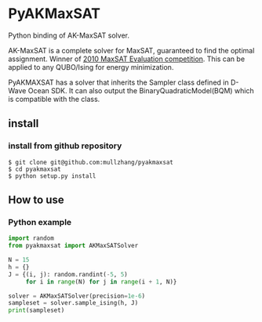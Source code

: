 # PyAKMaxSAT

Python binding of AK-MaxSAT solver.

AK-MaxSAT is a complete solver for MaxSAT, guaranteed to find the optimal assignment. Winner of [2010 MaxSAT Evaluation competition](http://www.maxsat.udl.cat/10/results/#wms-random). This can be applied to any QUBO/Ising for energy minimization.

PyAKMAXSAT has a solver that inherits the Sampler class defined in D-Wave Ocean SDK. It can also output the BinaryQuadraticModel(BQM) which is compatible with the class.

## install
### install from github repository

```
$ git clone git@github.com:mullzhang/pyakmaxsat
$ cd pyakmaxsat
$ python setup.py install
```

## How to use
### Python example

```Python
import random
from pyakmaxsat import AKMaxSATSolver

N = 15
h = {}
J = {(i, j): random.randint(-5, 5)
     for i in range(N) for j in range(i + 1, N)}

solver = AKMaxSATSolver(precision=1e-6)
sampleset = solver.sample_ising(h, J)
print(sampleset)
```
